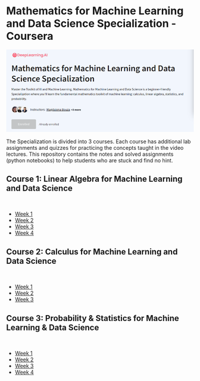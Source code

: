 # Mathematics for Machine Learning and Data Science Specialization - Coursera

![](misc/banner.png)

The Specialization is divided into 3 courses. Each course has additional lab assignments and quizzes for practicing the concepts taught in the video lectures. This repository contains the notes and solved assignments (python notebooks) to help students who are stuck and find no hint.

## Course 1: Linear Algebra for Machine Learning and Data Science

<br>

- <a href="Linear Algebra for Machine Learning and Data Science/Week1/">Week 1<a>
- <a href="Linear Algebra for Machine Learning and Data Science/Week2/">Week 2<a>
- <a href="Linear Algebra for Machine Learning and Data Science/Week3/">Week 3<a>
- <a href="Linear Algebra for Machine Learning and Data Science/Week3/">Week 4<a>

## Course 2: Calculus for Machine Learning and Data Science

<br>

- <a href="Calculus for Machine Learning and Data Science/Week1/">Week 1<a>
- <a href="Calculus for Machine Learning and Data Science/Week2/">Week 2<a>
- <a href="Calculus for Machine Learning and Data Science/Week3/">Week 3<a>

## Course 3: Probability & Statistics for Machine Learning & Data Science

<br>

- <a href="Probability & Statistics for Machine Learning & Data Science/Week1/">Week 1<a>
- <a href="Probability & Statistics for Machine Learning & Data Science/Week2/">Week 2<a>
- <a href="Probability & Statistics for Machine Learning & Data Science/Week3/">Week 3<a>
- <a href="Probability & Statistics for Machine Learning & Data Science/Week4/">Week 4<a>